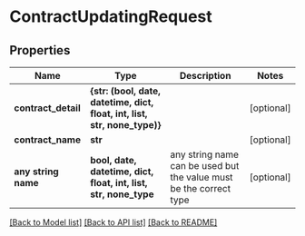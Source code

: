 # ContractUpdatingRequest


## Properties
Name | Type | Description | Notes
------------ | ------------- | ------------- | -------------
**contract_detail** | **{str: (bool, date, datetime, dict, float, int, list, str, none_type)}** |  | [optional] 
**contract_name** | **str** |  | [optional] 
**any string name** | **bool, date, datetime, dict, float, int, list, str, none_type** | any string name can be used but the value must be the correct type | [optional]

[[Back to Model list]](../README.md#documentation-for-models) [[Back to API list]](../README.md#documentation-for-api-endpoints) [[Back to README]](../README.md)


